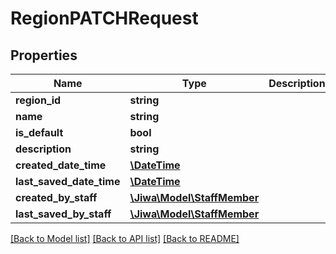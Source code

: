 # RegionPATCHRequest

## Properties
Name | Type | Description | Notes
------------ | ------------- | ------------- | -------------
**region_id** | **string** |  | [optional] 
**name** | **string** |  | [optional] 
**is_default** | **bool** |  | [optional] 
**description** | **string** |  | [optional] 
**created_date_time** | [**\DateTime**](\DateTime.md) |  | [optional] 
**last_saved_date_time** | [**\DateTime**](\DateTime.md) |  | [optional] 
**created_by_staff** | [**\Jiwa\Model\StaffMember**](StaffMember.md) |  | [optional] 
**last_saved_by_staff** | [**\Jiwa\Model\StaffMember**](StaffMember.md) |  | [optional] 

[[Back to Model list]](../README.md#documentation-for-models) [[Back to API list]](../README.md#documentation-for-api-endpoints) [[Back to README]](../README.md)


